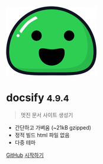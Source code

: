 ![logo](_media/icon.svg)

# docsify <small>4.9.4</small>

> 멋진 문서 사이트 생성기

- 간단하고 가벼움 (~21kB gzipped)
- 정적 빌드 html 파일 없음
- 다중 테마

[GitHub](https://github.com/docsifyjs/docsify/)
[시작하기](#docsify)
